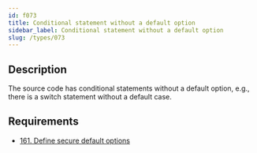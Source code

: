 ```yaml
---
id: f073
title: Conditional statement without a default option
sidebar_label: Conditional statement without a default option
slug: /types/073
---
```


## Description

The source code has conditional statements without a default option,
e.g., there is a switch statement without a default case.

## Requirements

- [161. Define secure default options](/criteria/source/161)
